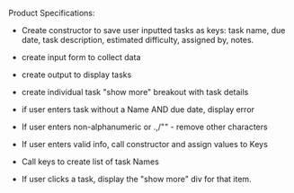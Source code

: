 Product Specifications:

* Create constructor to save user inputted tasks as keys: task name, due date, task description, estimated difficulty, assigned by, notes.

* create input form to collect data

* create output to display tasks

* create individual task "show more" breakout with task details

* if user enters task without a Name AND due date, display error

* If user enters non-alphanumeric or .,/"" - remove other characters

* If user enters valid info, call constructor and assign values to Keys

* Call keys to create list of task Names

* If user clicks a task, display the "show more" div for that item.
  

